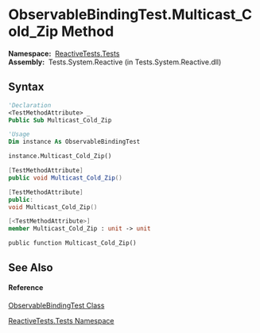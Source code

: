 # ObservableBindingTest.Multicast\_Cold\_Zip Method

**Namespace:**  [ReactiveTests.Tests](ReactiveTests.Tests\ReactiveTests.Tests.md)  
**Assembly:**  Tests.System.Reactive (in Tests.System.Reactive.dll)

## Syntax

```vb
'Declaration
<TestMethodAttribute> _
Public Sub Multicast_Cold_Zip
```

```vb
'Usage
Dim instance As ObservableBindingTest

instance.Multicast_Cold_Zip()
```

```csharp
[TestMethodAttribute]
public void Multicast_Cold_Zip()
```

```c++
[TestMethodAttribute]
public:
void Multicast_Cold_Zip()
```

```fsharp
[<TestMethodAttribute>]
member Multicast_Cold_Zip : unit -> unit 
```

```jscript
public function Multicast_Cold_Zip()
```

## See Also

#### Reference

[ObservableBindingTest Class](ObservableBindingTest\ObservableBindingTest.md)

[ReactiveTests.Tests Namespace](ReactiveTests.Tests\ReactiveTests.Tests.md)




